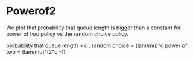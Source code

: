 # Powerof2
We plot that probability that queue length is bigger than a constant for power of two policy vs the random choice policy.

probability that queue length > c :
random choice = (lam/mu)^c
power of two = (lam/mu)^(2^c -1)
